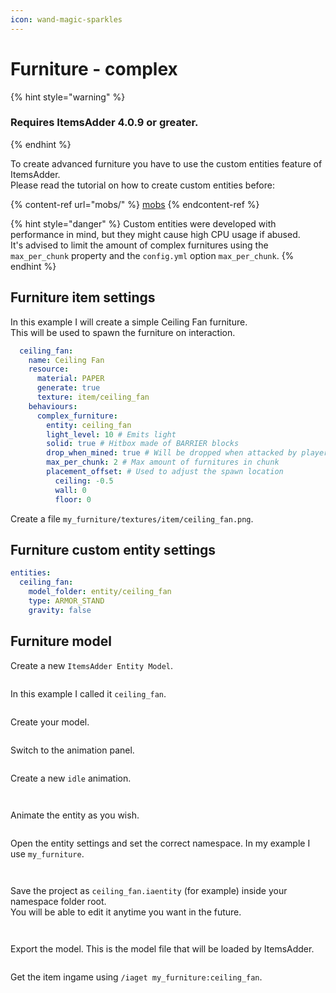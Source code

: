 ```yaml
---
icon: wand-magic-sparkles
---
```


# Furniture - complex

{% hint style="warning" %}
### Requires **ItemsAdder 4.0.9** or greater.
{% endhint %}

To create advanced furniture you have to use the custom entities feature of ItemsAdder.\
Please read the tutorial on how to create custom entities before:

{% content-ref url="mobs/" %}
[mobs](mobs/)
{% endcontent-ref %}

{% hint style="danger" %}
Custom entities were developed with performance in mind, but they might cause high CPU usage if abused.\
It's advised to limit the amount of complex furnitures using the `max_per_chunk` property and the `config.yml` option `max_per_chunk`.
{% endhint %}

## Furniture item settings

In this example I will create a simple Ceiling Fan furniture.\
This will be used to spawn the furniture on interaction.

```yaml
  ceiling_fan:
    name: Ceiling Fan
    resource:
      material: PAPER
      generate: true
      texture: item/ceiling_fan
    behaviours:
      complex_furniture:
        entity: ceiling_fan
        light_level: 10 # Emits light
        solid: true # Hitbox made of BARRIER blocks
        drop_when_mined: true # Will be dropped when attacked by player
        max_per_chunk: 2 # Max amount of furnitures in chunk
        placement_offset: # Used to adjust the spawn location
          ceiling: -0.5
          wall: 0
          floor: 0
```

Create a file `my_furniture/textures/item/ceiling_fan.png`.

## Furniture custom entity settings

```yaml
entities:
  ceiling_fan:
    model_folder: entity/ceiling_fan
    type: ARMOR_STAND
    gravity: false
```

## Furniture model

Create a new `ItemsAdder Entity Model`.

<figure><img src="../../.gitbook/assets/image (3) (1).png" alt=""><figcaption></figcaption></figure>

In this example I called it `ceiling_fan`.

<figure><img src="../../.gitbook/assets/image (1) (1) (1) (1).png" alt=""><figcaption></figcaption></figure>

Create your model.

<figure><img src="../../.gitbook/assets/image (13).png" alt=""><figcaption></figcaption></figure>



Switch to the animation panel.&#x20;

<figure><img src="../../.gitbook/assets/image (14).png" alt=""><figcaption></figcaption></figure>

Create a new `idle` animation.

<figure><img src="../../.gitbook/assets/image (15).png" alt=""><figcaption></figcaption></figure>

<figure><img src="../../.gitbook/assets/image (5) (1).png" alt=""><figcaption></figcaption></figure>

Animate the entity as you wish.

<figure><img src="../../.gitbook/assets/image (16).png" alt=""><figcaption></figcaption></figure>

Open the entity settings and set the correct namespace. In my example I use `my_furniture`.

<figure><img src="../../.gitbook/assets/image (7).png" alt=""><figcaption></figcaption></figure>

<figure><img src="../../.gitbook/assets/image (12).png" alt=""><figcaption></figcaption></figure>

Save the project as `ceiling_fan.iaentity`  (for example) inside your namespace folder root.\
You will be able to edit it anytime you want in the future.



<figure><img src="../../.gitbook/assets/image (9).png" alt=""><figcaption></figcaption></figure>

<figure><img src="../../.gitbook/assets/image (10).png" alt=""><figcaption></figcaption></figure>

Export the model. This is the model file that will be loaded by ItemsAdder.

<figure><img src="../../.gitbook/assets/image (11).png" alt=""><figcaption></figcaption></figure>

Get the item ingame using `/iaget my_furniture:ceiling_fan`.

<figure><img src="../../.gitbook/assets/ezgif-4f55fae1f8968a (1).gif" alt=""><figcaption></figcaption></figure>

